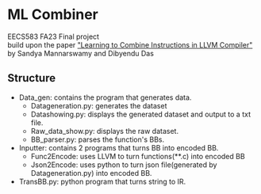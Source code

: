 # ML Combiner
EECS583 FA23 Final project <br>
build upon the paper ["Learning to Combine Instructions in LLVM Compiler"](https://arxiv.org/pdf/2202.12379.pdf) by Sandya Mannarswamy and Dibyendu Das <br>
## Structure 
- Data_gen: contains the program that generates data.
    - Datageneration.py: generates the dataset
    - Datashowing.py: displays the generated dataset and output to a txt file.
    - Raw_data_show.py: displays the raw dataset.
    - BB_parser.py: parses the function's BBs.
- Inputter: contains 2 programs that turns BB into encoded BB. 
    - Func2Encode: uses LLVM to turn functions(**.c) into encoded BB
    - Json2Encode: uses python to turn json file(generated by Datageneration.py) into encoded BB.
- TransBB.py: python program that turns string to IR.
